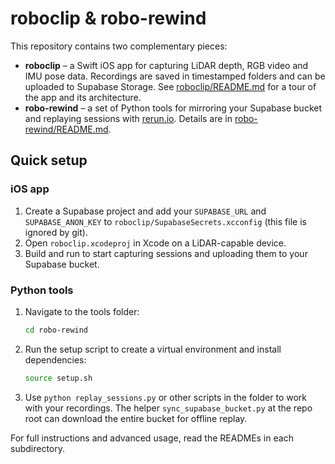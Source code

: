 # roboclip & robo-rewind

This repository contains two complementary pieces:

- **roboclip** – a Swift iOS app for capturing LiDAR depth, RGB video and IMU pose data. Recordings are saved in timestamped folders and can be uploaded to Supabase Storage. See [roboclip/README.md](roboclip/README.md) for a tour of the app and its architecture.
- **robo-rewind** – a set of Python tools for mirroring your Supabase bucket and replaying sessions with [rerun.io](https://www.rerun.io/). Details are in [robo-rewind/README.md](robo-rewind/README.md).

## Quick setup

### iOS app
1. Create a Supabase project and add your `SUPABASE_URL` and `SUPABASE_ANON_KEY` to `roboclip/SupabaseSecrets.xcconfig` (this file is ignored by git).
2. Open `roboclip.xcodeproj` in Xcode on a LiDAR-capable device.
3. Build and run to start capturing sessions and uploading them to your Supabase bucket.

### Python tools
1. Navigate to the tools folder:
   ```bash
   cd robo-rewind
   ```
2. Run the setup script to create a virtual environment and install dependencies:
   ```bash
   source setup.sh
   ```
3. Use `python replay_sessions.py` or other scripts in the folder to work with your recordings. The helper `sync_supabase_bucket.py` at the repo root can download the entire bucket for offline replay.

For full instructions and advanced usage, read the READMEs in each subdirectory.
